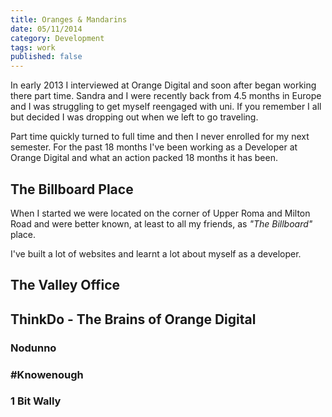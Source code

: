 ```yaml
---
title: Oranges & Mandarins
date: 05/11/2014
category: Development
tags: work
published: false
---
```


In early 2013 I interviewed at Orange Digital and soon after began working there part time. Sandra and I were recently back from 4.5 months in Europe and I was struggling to get myself reengaged with uni. If you remember I all but decided I was dropping out when we left to go traveling. 

Part time quickly turned to full time and then I never enrolled for my next semester. For the past 18 months I've been working as a Developer at Orange Digital and what an action packed 18 months it has been. 

## The Billboard Place

When I started we were located on the corner of Upper Roma and Milton Road and were better known, at least to all my friends, as *"The Billboard"* place. 

I've built a lot of websites and learnt a lot about myself as a developer. 

## The Valley Office



## ThinkDo - The Brains of Orange Digital

### Nodunno

### #Knowenough

### 1 Bit Wally